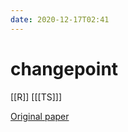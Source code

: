 ```yaml
---
date: 2020-12-17T02:41
---
```


# changepoint

[[R]]
[[[TS]]]

[Original paper](https://www.google.com/url?client=internal-element-cse&cx=010923144343702598753:ytmhf29mf3u&q=https://www.jstatsoft.org/v58/i03/paper&sa=U&ved=2ahUKEwj0yc3AwdTtAhUGv54KHVwYCOUQFjAFegQIDxAC&usg=AOvVaw1fyOX2DZVvY7IaFKl_pBMC)
